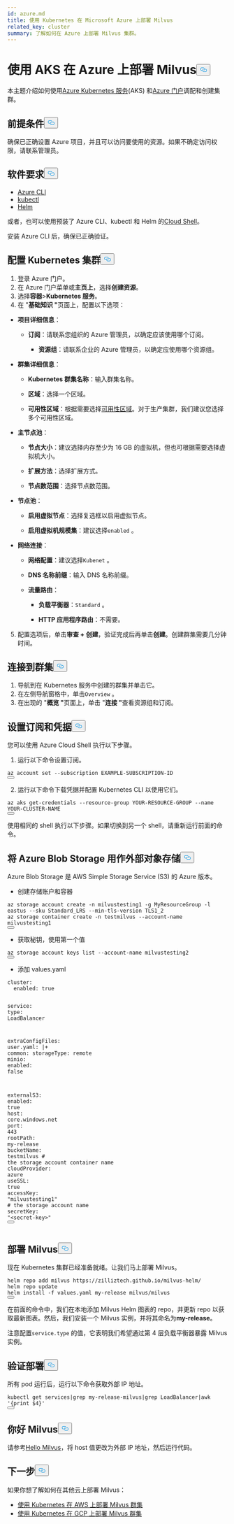 ```yaml
---
id: azure.md
title: 使用 Kubernetes 在 Microsoft Azure 上部署 Milvus
related_key: cluster
summary: 了解如何在 Azure 上部署 Milvus 集群。
---
```

<h1 id="Deploy-Milvus-on-Azure-with-AKS" class="common-anchor-header">使用 AKS 在 Azure 上部署 Milvus<button data-href="#Deploy-Milvus-on-Azure-with-AKS" class="anchor-icon" translate="no">
      <svg translate="no"
        aria-hidden="true"
        focusable="false"
        height="20"
        version="1.1"
        viewBox="0 0 16 16"
        width="16"
      >
        <path
          fill="#0092E4"
          fill-rule="evenodd"
          d="M4 9h1v1H4c-1.5 0-3-1.69-3-3.5S2.55 3 4 3h4c1.45 0 3 1.69 3 3.5 0 1.41-.91 2.72-2 3.25V8.59c.58-.45 1-1.27 1-2.09C10 5.22 8.98 4 8 4H4c-.98 0-2 1.22-2 2.5S3 9 4 9zm9-3h-1v1h1c1 0 2 1.22 2 2.5S13.98 12 13 12H9c-.98 0-2-1.22-2-2.5 0-.83.42-1.64 1-2.09V6.25c-1.09.53-2 1.84-2 3.25C6 11.31 7.55 13 9 13h4c1.45 0 3-1.69 3-3.5S14.5 6 13 6z"
        ></path>
      </svg>
    </button></h1><p>本主题介绍如何使用<a href="https://azure.microsoft.com/en-us/services/kubernetes-service/#overview">Azure Kubernetes 服务</a>(AKS) 和<a href="https://portal.azure.com">Azure 门户</a>调配和创建集群。</p>
<h2 id="Prerequisites" class="common-anchor-header">前提条件<button data-href="#Prerequisites" class="anchor-icon" translate="no">
      <svg translate="no"
        aria-hidden="true"
        focusable="false"
        height="20"
        version="1.1"
        viewBox="0 0 16 16"
        width="16"
      >
        <path
          fill="#0092E4"
          fill-rule="evenodd"
          d="M4 9h1v1H4c-1.5 0-3-1.69-3-3.5S2.55 3 4 3h4c1.45 0 3 1.69 3 3.5 0 1.41-.91 2.72-2 3.25V8.59c.58-.45 1-1.27 1-2.09C10 5.22 8.98 4 8 4H4c-.98 0-2 1.22-2 2.5S3 9 4 9zm9-3h-1v1h1c1 0 2 1.22 2 2.5S13.98 12 13 12H9c-.98 0-2-1.22-2-2.5 0-.83.42-1.64 1-2.09V6.25c-1.09.53-2 1.84-2 3.25C6 11.31 7.55 13 9 13h4c1.45 0 3-1.69 3-3.5S14.5 6 13 6z"
        ></path>
      </svg>
    </button></h2><p>确保已正确设置 Azure 项目，并且可以访问要使用的资源。如果不确定访问权限，请联系管理员。</p>
<h2 id="Software-requirements" class="common-anchor-header">软件要求<button data-href="#Software-requirements" class="anchor-icon" translate="no">
      <svg translate="no"
        aria-hidden="true"
        focusable="false"
        height="20"
        version="1.1"
        viewBox="0 0 16 16"
        width="16"
      >
        <path
          fill="#0092E4"
          fill-rule="evenodd"
          d="M4 9h1v1H4c-1.5 0-3-1.69-3-3.5S2.55 3 4 3h4c1.45 0 3 1.69 3 3.5 0 1.41-.91 2.72-2 3.25V8.59c.58-.45 1-1.27 1-2.09C10 5.22 8.98 4 8 4H4c-.98 0-2 1.22-2 2.5S3 9 4 9zm9-3h-1v1h1c1 0 2 1.22 2 2.5S13.98 12 13 12H9c-.98 0-2-1.22-2-2.5 0-.83.42-1.64 1-2.09V6.25c-1.09.53-2 1.84-2 3.25C6 11.31 7.55 13 9 13h4c1.45 0 3-1.69 3-3.5S14.5 6 13 6z"
        ></path>
      </svg>
    </button></h2><ul>
<li><a href="https://docs.microsoft.com/en-us/cli/azure/install-azure-cli#install">Azure CLI</a></li>
<li><a href="https://kubernetes.io/docs/tasks/tools/">kubectl</a></li>
<li><a href="https://helm.sh/docs/intro/install/">Helm</a></li>
</ul>
<p>或者，也可以使用预装了 Azure CLI、kubectl 和 Helm 的<a href="https://learn.microsoft.com/en-us/azure/cloud-shell/overview">Cloud Shell</a>。</p>
<div class="alert note">安装 Azure CLI 后，确保已正确验证。 </div>
<h2 id="Provision-a-Kubernetes-cluster" class="common-anchor-header">配置 Kubernetes 集群<button data-href="#Provision-a-Kubernetes-cluster" class="anchor-icon" translate="no">
      <svg translate="no"
        aria-hidden="true"
        focusable="false"
        height="20"
        version="1.1"
        viewBox="0 0 16 16"
        width="16"
      >
        <path
          fill="#0092E4"
          fill-rule="evenodd"
          d="M4 9h1v1H4c-1.5 0-3-1.69-3-3.5S2.55 3 4 3h4c1.45 0 3 1.69 3 3.5 0 1.41-.91 2.72-2 3.25V8.59c.58-.45 1-1.27 1-2.09C10 5.22 8.98 4 8 4H4c-.98 0-2 1.22-2 2.5S3 9 4 9zm9-3h-1v1h1c1 0 2 1.22 2 2.5S13.98 12 13 12H9c-.98 0-2-1.22-2-2.5 0-.83.42-1.64 1-2.09V6.25c-1.09.53-2 1.84-2 3.25C6 11.31 7.55 13 9 13h4c1.45 0 3-1.69 3-3.5S14.5 6 13 6z"
        ></path>
      </svg>
    </button></h2><ol>
<li>登录 Azure 门户。</li>
<li>在 Azure 门户菜单或<strong>主页上</strong>，选择<strong>创建资源</strong>。</li>
<li>选择<strong>容器</strong>&gt;<strong>Kubernetes 服务</strong>。</li>
<li>在 "<strong>基础知识 "</strong>页面上，配置以下选项：</li>
</ol>
<ul>
<li><p><strong>项目详细信息</strong>：</p>
<ul>
<li><p><strong>订阅</strong>：请联系您组织的 Azure 管理员，以确定应该使用哪个订阅。</p>
<ul>
<li><strong>资源组</strong>：请联系企业的 Azure 管理员，以确定应使用哪个资源组。</li>
</ul></li>
</ul></li>
<li><p><strong>群集详细信息</strong>：</p>
<ul>
<li><p><strong>Kubernetes 群集名称</strong>：输入群集名称。</p></li>
<li><p><strong>区域</strong>：选择一个区域。</p></li>
<li><p><strong>可用性区域</strong>：根据需要选择<a href="https://docs.microsoft.com/en-us/azure/aks/availability-zones#overview-of-availability-zones-for-aks-clusters">可用性区域</a>。对于生产集群，我们建议您选择多个可用性区域。</p></li>
</ul></li>
<li><p><strong>主节点池</strong>：</p>
<ul>
<li><p><strong>节点大小</strong>：建议选择内存至少为 16 GB 的虚拟机，但也可根据需要选择虚拟机大小。</p></li>
<li><p><strong>扩展方法</strong>：选择扩展方式。</p></li>
<li><p><strong>节点数范围</strong>：选择节点数范围。</p></li>
</ul></li>
<li><p><strong>节点池</strong>：</p>
<ul>
<li><p><strong>启用虚拟节点</strong>：选择复选框以启用虚拟节点。</p></li>
<li><p><strong>启用虚拟机规模集</strong>：建议选择<code translate="no">enabled</code> 。</p></li>
</ul></li>
<li><p><strong>网络连接</strong>：</p>
<ul>
<li><p><strong>网络配置</strong>：建议选择<code translate="no">Kubenet</code> 。</p></li>
<li><p><strong>DNS 名称前缀</strong>：输入 DNS 名称前缀。</p></li>
<li><p><strong>流量路由</strong>：</p>
<ul>
<li><p><strong>负载平衡器</strong>：<code translate="no">Standard</code> 。</p></li>
<li><p><strong>HTTP 应用程序路由</strong>：不需要。</p></li>
</ul></li>
</ul></li>
</ul>
<ol start="5">
<li>配置选项后，单击<strong>审查 + 创建</strong>，验证完成后再单击<strong>创建</strong>。创建群集需要几分钟时间。</li>
</ol>
<h2 id="Connect-to-the-cluster" class="common-anchor-header">连接到群集<button data-href="#Connect-to-the-cluster" class="anchor-icon" translate="no">
      <svg translate="no"
        aria-hidden="true"
        focusable="false"
        height="20"
        version="1.1"
        viewBox="0 0 16 16"
        width="16"
      >
        <path
          fill="#0092E4"
          fill-rule="evenodd"
          d="M4 9h1v1H4c-1.5 0-3-1.69-3-3.5S2.55 3 4 3h4c1.45 0 3 1.69 3 3.5 0 1.41-.91 2.72-2 3.25V8.59c.58-.45 1-1.27 1-2.09C10 5.22 8.98 4 8 4H4c-.98 0-2 1.22-2 2.5S3 9 4 9zm9-3h-1v1h1c1 0 2 1.22 2 2.5S13.98 12 13 12H9c-.98 0-2-1.22-2-2.5 0-.83.42-1.64 1-2.09V6.25c-1.09.53-2 1.84-2 3.25C6 11.31 7.55 13 9 13h4c1.45 0 3-1.69 3-3.5S14.5 6 13 6z"
        ></path>
      </svg>
    </button></h2><ol>
<li>导航到在 Kubernetes 服务中创建的群集并单击它。</li>
<li>在左侧导航窗格中，单击<code translate="no">Overview</code> 。</li>
<li>在出现的 "<strong>概览 "</strong>页面上，单击 "<strong>连接 "</strong>查看资源组和订阅。</li>
</ol>
<h2 id="Set-a-subscription-and-credentials" class="common-anchor-header">设置订阅和凭据<button data-href="#Set-a-subscription-and-credentials" class="anchor-icon" translate="no">
      <svg translate="no"
        aria-hidden="true"
        focusable="false"
        height="20"
        version="1.1"
        viewBox="0 0 16 16"
        width="16"
      >
        <path
          fill="#0092E4"
          fill-rule="evenodd"
          d="M4 9h1v1H4c-1.5 0-3-1.69-3-3.5S2.55 3 4 3h4c1.45 0 3 1.69 3 3.5 0 1.41-.91 2.72-2 3.25V8.59c.58-.45 1-1.27 1-2.09C10 5.22 8.98 4 8 4H4c-.98 0-2 1.22-2 2.5S3 9 4 9zm9-3h-1v1h1c1 0 2 1.22 2 2.5S13.98 12 13 12H9c-.98 0-2-1.22-2-2.5 0-.83.42-1.64 1-2.09V6.25c-1.09.53-2 1.84-2 3.25C6 11.31 7.55 13 9 13h4c1.45 0 3-1.69 3-3.5S14.5 6 13 6z"
        ></path>
      </svg>
    </button></h2><div class="alert note">您可以使用 Azure Cloud Shell 执行以下步骤。</div>
<ol>
<li>运行以下命令设置订阅。</li>
</ol>
<pre><code translate="no" class="language-shell">az account set --subscription EXAMPLE-SUBSCRIPTION-ID
<button class="copy-code-btn"></button></code></pre>
<ol start="2">
<li>运行以下命令下载凭据并配置 Kubernetes CLI 以使用它们。</li>
</ol>
<pre><code translate="no" class="language-shell">az aks get-credentials --resource-group YOUR-RESOURCE-GROUP --name YOUR-CLUSTER-NAME
<button class="copy-code-btn"></button></code></pre>
<div class="alert note">
使用相同的 shell 执行以下步骤。如果切换到另一个 shell，请重新运行前面的命令。</div>
<h2 id="Using-Azure-Blob-Storage-as-external-object-storage" class="common-anchor-header">将 Azure Blob Storage 用作外部对象存储<button data-href="#Using-Azure-Blob-Storage-as-external-object-storage" class="anchor-icon" translate="no">
      <svg translate="no"
        aria-hidden="true"
        focusable="false"
        height="20"
        version="1.1"
        viewBox="0 0 16 16"
        width="16"
      >
        <path
          fill="#0092E4"
          fill-rule="evenodd"
          d="M4 9h1v1H4c-1.5 0-3-1.69-3-3.5S2.55 3 4 3h4c1.45 0 3 1.69 3 3.5 0 1.41-.91 2.72-2 3.25V8.59c.58-.45 1-1.27 1-2.09C10 5.22 8.98 4 8 4H4c-.98 0-2 1.22-2 2.5S3 9 4 9zm9-3h-1v1h1c1 0 2 1.22 2 2.5S13.98 12 13 12H9c-.98 0-2-1.22-2-2.5 0-.83.42-1.64 1-2.09V6.25c-1.09.53-2 1.84-2 3.25C6 11.31 7.55 13 9 13h4c1.45 0 3-1.69 3-3.5S14.5 6 13 6z"
        ></path>
      </svg>
    </button></h2><p>Azure Blob Storage 是 AWS Simple Storage Service (S3) 的 Azure 版本。</p>
<ul>
<li>创建存储账户和容器</li>
</ul>
<pre><code translate="no" class="language-bash">az storage account create -n milvustesting1 -g MyResourceGroup -l eastus --sku Standard_LRS --min-tls-version TLS1_2
az storage container create -n testmilvus --account-name milvustesting1
<button class="copy-code-btn"></button></code></pre>
<ul>
<li>获取秘钥，使用第一个值</li>
</ul>
<pre><code translate="no" class="language-bash">az storage account keys list --account-name milvustesting2
<button class="copy-code-btn"></button></code></pre>
<ul>
<li>添加 values.yaml</li>
</ul>
<pre><code translate="no" class="language-yaml"><span class="hljs-attr">cluster:</span>
  <span class="hljs-attr">enabled:</span> <span class="hljs-literal">true</span>

<span class="hljs-attr">service:</span>
  <span class="hljs-attr">type:</span> <span class="hljs-string">LoadBalancer</span>

<span class="hljs-attr">extraConfigFiles:</span>
  <span class="hljs-attr">user.yaml:</span> <span class="hljs-string">|+
    common:
      storageType: remote
</span>
<span class="hljs-attr">minio:</span>
  <span class="hljs-attr">enabled:</span> <span class="hljs-literal">false</span>

<span class="hljs-attr">externalS3:</span>
  <span class="hljs-attr">enabled:</span> <span class="hljs-literal">true</span>
  <span class="hljs-attr">host:</span> <span class="hljs-string">core.windows.net</span>
  <span class="hljs-attr">port:</span> <span class="hljs-number">443</span>
  <span class="hljs-attr">rootPath:</span> <span class="hljs-string">my-release</span>
  <span class="hljs-attr">bucketName:</span> <span class="hljs-string">testmilvus</span> <span class="hljs-comment"># the storage account container name</span>
  <span class="hljs-attr">cloudProvider:</span> <span class="hljs-string">azure</span>
  <span class="hljs-attr">useSSL:</span> <span class="hljs-literal">true</span>
  <span class="hljs-attr">accessKey:</span> <span class="hljs-string">&quot;milvustesting1&quot;</span> <span class="hljs-comment"># the storage account name</span>
  <span class="hljs-attr">secretKey:</span> <span class="hljs-string">&quot;&lt;secret-key&gt;&quot;</span> 
<button class="copy-code-btn"></button></code></pre>
<h2 id="Deploy-Milvus" class="common-anchor-header">部署 Milvus<button data-href="#Deploy-Milvus" class="anchor-icon" translate="no">
      <svg translate="no"
        aria-hidden="true"
        focusable="false"
        height="20"
        version="1.1"
        viewBox="0 0 16 16"
        width="16"
      >
        <path
          fill="#0092E4"
          fill-rule="evenodd"
          d="M4 9h1v1H4c-1.5 0-3-1.69-3-3.5S2.55 3 4 3h4c1.45 0 3 1.69 3 3.5 0 1.41-.91 2.72-2 3.25V8.59c.58-.45 1-1.27 1-2.09C10 5.22 8.98 4 8 4H4c-.98 0-2 1.22-2 2.5S3 9 4 9zm9-3h-1v1h1c1 0 2 1.22 2 2.5S13.98 12 13 12H9c-.98 0-2-1.22-2-2.5 0-.83.42-1.64 1-2.09V6.25c-1.09.53-2 1.84-2 3.25C6 11.31 7.55 13 9 13h4c1.45 0 3-1.69 3-3.5S14.5 6 13 6z"
        ></path>
      </svg>
    </button></h2><p>现在 Kubernetes 集群已经准备就绪。让我们马上部署 Milvus。</p>
<pre><code translate="no" class="language-bash">helm repo add milvus https://zilliztech.github.io/milvus-helm/
helm repo update
helm install -f values.yaml my-release milvus/milvus
<button class="copy-code-btn"></button></code></pre>
<p>在前面的命令中，我们在本地添加 Milvus Helm 图表的 repo，并更新 repo 以获取最新图表。然后，我们安装一个 Milvus 实例，并将其命名为<strong>my-release</strong>。</p>
<p>注意配置<code translate="no">service.type</code> 的值，它表明我们希望通过第 4 层负载平衡器暴露 Milvus 实例。</p>
<h2 id="Verify-the-deployment" class="common-anchor-header">验证部署<button data-href="#Verify-the-deployment" class="anchor-icon" translate="no">
      <svg translate="no"
        aria-hidden="true"
        focusable="false"
        height="20"
        version="1.1"
        viewBox="0 0 16 16"
        width="16"
      >
        <path
          fill="#0092E4"
          fill-rule="evenodd"
          d="M4 9h1v1H4c-1.5 0-3-1.69-3-3.5S2.55 3 4 3h4c1.45 0 3 1.69 3 3.5 0 1.41-.91 2.72-2 3.25V8.59c.58-.45 1-1.27 1-2.09C10 5.22 8.98 4 8 4H4c-.98 0-2 1.22-2 2.5S3 9 4 9zm9-3h-1v1h1c1 0 2 1.22 2 2.5S13.98 12 13 12H9c-.98 0-2-1.22-2-2.5 0-.83.42-1.64 1-2.09V6.25c-1.09.53-2 1.84-2 3.25C6 11.31 7.55 13 9 13h4c1.45 0 3-1.69 3-3.5S14.5 6 13 6z"
        ></path>
      </svg>
    </button></h2><p>所有 pod 运行后，运行以下命令获取外部 IP 地址。</p>
<pre><code translate="no" class="language-bash">kubectl get services|grep my-release-milvus|grep LoadBalancer|awk <span class="hljs-string">&#x27;{print $4}&#x27;</span>
<button class="copy-code-btn"></button></code></pre>
<h2 id="Hello-Milvus" class="common-anchor-header">你好 Milvus<button data-href="#Hello-Milvus" class="anchor-icon" translate="no">
      <svg translate="no"
        aria-hidden="true"
        focusable="false"
        height="20"
        version="1.1"
        viewBox="0 0 16 16"
        width="16"
      >
        <path
          fill="#0092E4"
          fill-rule="evenodd"
          d="M4 9h1v1H4c-1.5 0-3-1.69-3-3.5S2.55 3 4 3h4c1.45 0 3 1.69 3 3.5 0 1.41-.91 2.72-2 3.25V8.59c.58-.45 1-1.27 1-2.09C10 5.22 8.98 4 8 4H4c-.98 0-2 1.22-2 2.5S3 9 4 9zm9-3h-1v1h1c1 0 2 1.22 2 2.5S13.98 12 13 12H9c-.98 0-2-1.22-2-2.5 0-.83.42-1.64 1-2.09V6.25c-1.09.53-2 1.84-2 3.25C6 11.31 7.55 13 9 13h4c1.45 0 3-1.69 3-3.5S14.5 6 13 6z"
        ></path>
      </svg>
    </button></h2><p>请参考<a href="https://milvus.io/docs/v2.3.x/example_code.md">Hello Milvus</a>，将 host 值更改为外部 IP 地址，然后运行代码。</p>
<h2 id="Whats-next" class="common-anchor-header">下一步<button data-href="#Whats-next" class="anchor-icon" translate="no">
      <svg translate="no"
        aria-hidden="true"
        focusable="false"
        height="20"
        version="1.1"
        viewBox="0 0 16 16"
        width="16"
      >
        <path
          fill="#0092E4"
          fill-rule="evenodd"
          d="M4 9h1v1H4c-1.5 0-3-1.69-3-3.5S2.55 3 4 3h4c1.45 0 3 1.69 3 3.5 0 1.41-.91 2.72-2 3.25V8.59c.58-.45 1-1.27 1-2.09C10 5.22 8.98 4 8 4H4c-.98 0-2 1.22-2 2.5S3 9 4 9zm9-3h-1v1h1c1 0 2 1.22 2 2.5S13.98 12 13 12H9c-.98 0-2-1.22-2-2.5 0-.83.42-1.64 1-2.09V6.25c-1.09.53-2 1.84-2 3.25C6 11.31 7.55 13 9 13h4c1.45 0 3-1.69 3-3.5S14.5 6 13 6z"
        ></path>
      </svg>
    </button></h2><p>如果你想了解如何在其他云上部署 Milvus：</p>
<ul>
<li><a href="/docs/zh/eks.md">使用 Kubernetes 在 AWS 上部署 Milvus 群集</a></li>
<li><a href="/docs/zh/gcp.md">使用 Kubernetes 在 GCP 上部署 Milvus 群集</a></li>
</ul>
